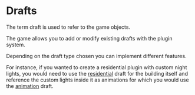 # Drafts

The term draft is used to refer to the game objects.

The game allows you to add or modify existing drafts with the plugin system.

Depending on the draft type chosen you can implement different features.

For instance, if you wanted to create a residential plugin with custom night lights,
you would need to use the [residential](residential.md) draft for the building itself
and reference the custom lights inside it as animations for which you would use the [animation](animation.md)
draft.
